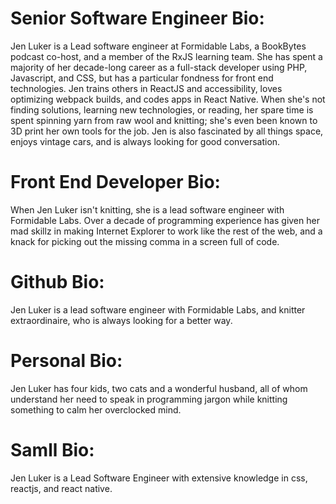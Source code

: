 # Senior Software Engineer Bio:
Jen Luker is a Lead software engineer at Formidable Labs, a BookBytes podcast co-host, and a member of the RxJS learning team.  She has spent a majority of her decade-long career as a full-stack developer using PHP, Javascript, and CSS, but has a particular fondness for front end technologies. Jen trains others in ReactJS and accessibility, loves optimizing webpack builds, and codes apps in React Native. When she's not finding solutions, learning new technologies, or reading, her spare time is spent spinning yarn from raw wool and knitting; she's even been known to 3D print her own tools for the job. Jen is also fascinated by all things space, enjoys vintage cars, and is always looking for good conversation.

# Front End Developer Bio:
When Jen Luker isn't knitting, she is a lead software engineer with Formidable Labs. Over a decade of programming experience has given her mad skillz in making Internet Explorer to work like the rest of the web, and a knack for picking out the missing comma in a screen full of code.

# Github Bio:
Jen Luker is a lead software engineer with Formidable Labs, and knitter extraordinaire, who is always looking for a better way.

# Personal Bio:
Jen Luker has four kids, two cats and a wonderful husband, all of whom understand her need to speak in programming jargon while knitting something to calm her overclocked mind.

# Samll Bio:
Jen Luker is a Lead Software Engineer with extensive knowledge in css, reactjs, and react native. 
